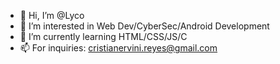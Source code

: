 - 👋 Hi, I’m @Lyco
- 👀 I’m interested in Web Dev/CyberSec/Android Development
- 🌱 I’m currently learning HTML/CSS/JS/C
- 📫 For inquiries: cristianervini.reyes@gmail.com

<!---
 Pagod nako pls lang
--->
